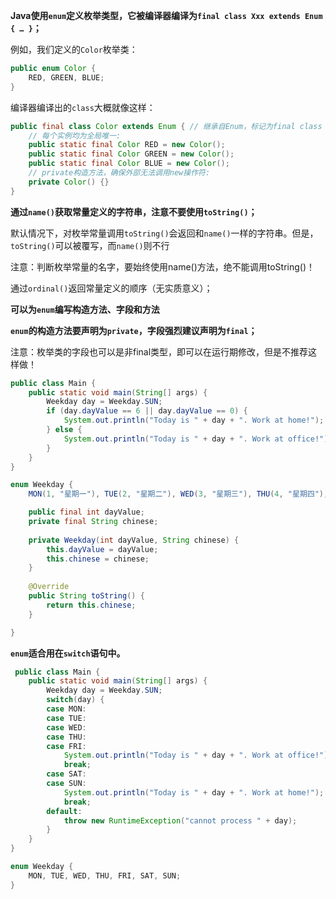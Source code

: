 **Java使用`enum`定义枚举类型，它被编译器编译为`final class Xxx extends Enum { … }`；**

例如，我们定义的`Color`枚举类：

```java
public enum Color {
    RED, GREEN, BLUE;
}
```

编译器编译出的`class`大概就像这样：

```java
public final class Color extends Enum { // 继承自Enum，标记为final class
    // 每个实例均为全局唯一:
    public static final Color RED = new Color();
    public static final Color GREEN = new Color();
    public static final Color BLUE = new Color();
    // private构造方法，确保外部无法调用new操作符:
    private Color() {}
}
```



**通过`name()`获取常量定义的字符串，注意不要使用`toString()`；**

默认情况下，对枚举常量调用`toString()`会返回和`name()`一样的字符串。但是，`toString()`可以被覆写，而`name()`则不行

 注意：判断枚举常量的名字，要始终使用name()方法，绝不能调用toString()！



通过`ordinal()`返回常量定义的顺序（无实质意义）；



**可以为`enum`编写构造方法、字段和方法**

**`enum`的构造方法要声明为`private`，字段强烈建议声明为`final`；**

 注意：枚举类的字段也可以是非final类型，即可以在运行期修改，但是不推荐这样做！

```java
public class Main {
    public static void main(String[] args) {
        Weekday day = Weekday.SUN;
        if (day.dayValue == 6 || day.dayValue == 0) {
            System.out.println("Today is " + day + ". Work at home!");
        } else {
            System.out.println("Today is " + day + ". Work at office!");
        }
    }
}

enum Weekday {
    MON(1, "星期一"), TUE(2, "星期二"), WED(3, "星期三"), THU(4, "星期四"), FRI(5, "星期五"), SAT(6, "星期六"), SUN(0, "星期日");

    public final int dayValue;
    private final String chinese;
    
    private Weekday(int dayValue, String chinese) {
        this.dayValue = dayValue;
        this.chinese = chinese;
    }
    
    @Override
    public String toString() {
        return this.chinese;
    }

}
```



**`enum`适合用在`switch`语句中。**

```java
 public class Main {
    public static void main(String[] args) {
        Weekday day = Weekday.SUN;
        switch(day) {
        case MON:
        case TUE:
        case WED:
        case THU:
        case FRI:
            System.out.println("Today is " + day + ". Work at office!");
            break;
        case SAT:
        case SUN:
            System.out.println("Today is " + day + ". Work at home!");
            break;
        default:
            throw new RuntimeException("cannot process " + day);
        }
    }
}

enum Weekday {
    MON, TUE, WED, THU, FRI, SAT, SUN;
}
```







